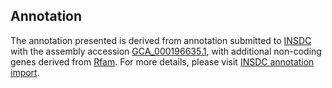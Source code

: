 

Annotation
----------

The annotation presented is derived from annotation submitted to
[INSDC](http://www.insdc.org) with the assembly accession
[GCA\_000196635.1](http://www.ebi.ac.uk/ena/data/view/GCA_000196635.1),
with additional non-coding genes derived from
[Rfam](http://rfam.xfam.org/). For more details, please visit [INSDC
annotation
import](http://ensemblgenomes.org/info/data/insdc_annotation).
